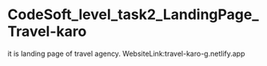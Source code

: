 # CodeSoft_level_task2_LandingPage_Travel-karo
it is landing page of travel agency.
WebsiteLink:travel-karo-g.netlify.app
